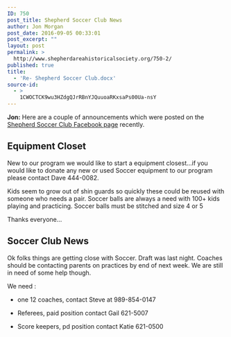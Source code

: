 ```yaml
---
ID: 750
post_title: Shepherd Soccer Club News
author: Jon Morgan
post_date: 2016-09-05 00:33:01
post_excerpt: ""
layout: post
permalink: >
  http://www.shepherdareahistoricalsociety.org/750-2/
published: true
title:
  - 'Re- Shepherd Soccer Club.docx'
source-id:
  - >
    1CWOCTCK9wu3HZdgQJrRBnYJQuuoaRKxsaPs00Ua-nsY
---
```

**Jon:** Here are a couple of announcements which were posted on the [Shepherd Soccer Club Facebook page]([https://www.facebook.com/shepherdsoccerclub/?fref=ts](https://www.facebook.com/shepherdsoccerclub/?fref=ts)) recently.

## Equipment Closet

New to our program we would like to start a equipment closest...if you would like to donate any new or used Soccer equipment to our program please contact Dave 444-0082.

Kids seem to grow out of shin guards so quickly these could be reused with someone who needs a pair. Soccer balls are always a need with 100+ kids playing and practicing. Soccer balls must be stitched and size 4 or 5

Thanks everyone...

## Soccer Club News

Ok folks things are getting close with Soccer. Draft was last night. Coaches should be contacting parents on practices by end of next week. We are still in need of some help though.

We need :

* one 12 coaches, contact Steve at 989-854-0147

* Referees, paid position contact Gail 621-5007

* Score keepers, pd position contact Katie 621-0500